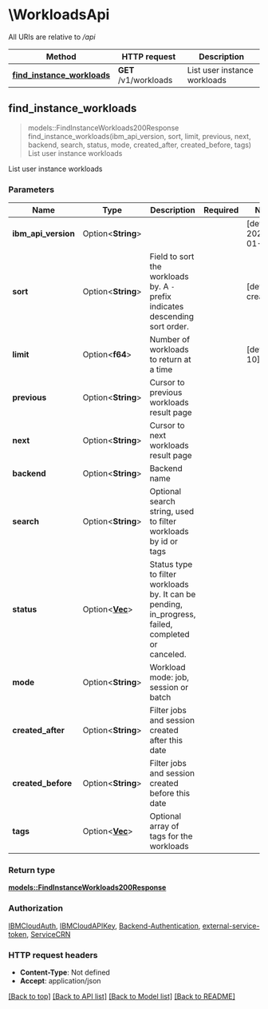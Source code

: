 # \WorkloadsApi

All URIs are relative to */api*

Method | HTTP request | Description
------------- | ------------- | -------------
[**find_instance_workloads**](WorkloadsApi.md#find_instance_workloads) | **GET** /v1/workloads | List user instance workloads



## find_instance_workloads

> models::FindInstanceWorkloads200Response find_instance_workloads(ibm_api_version, sort, limit, previous, next, backend, search, status, mode, created_after, created_before, tags)
List user instance workloads

List user instance workloads

### Parameters


Name | Type | Description  | Required | Notes
------------- | ------------- | ------------- | ------------- | -------------
**ibm_api_version** | Option<**String**> |  |  |[default to 2025-01-01]
**sort** | Option<**String**> | Field to sort the workloads by. A `-` prefix indicates descending sort order. |  |[default to createdAt]
**limit** | Option<**f64**> | Number of workloads to return at a time |  |[default to 10]
**previous** | Option<**String**> | Cursor to previous workloads result page |  |
**next** | Option<**String**> | Cursor to next workloads result page |  |
**backend** | Option<**String**> | Backend name |  |
**search** | Option<**String**> | Optional search string, used to filter workloads by id or tags |  |
**status** | Option<[**Vec<String>**](String.md)> | Status type to filter workloads by. It can be pending, in_progress, failed, completed or canceled. |  |
**mode** | Option<**String**> | Workload mode: job, session or batch |  |
**created_after** | Option<**String**> | Filter jobs and session created after this date |  |
**created_before** | Option<**String**> | Filter jobs and session created before this date |  |
**tags** | Option<[**Vec<String>**](String.md)> | Optional array of tags for the workloads |  |

### Return type

[**models::FindInstanceWorkloads200Response**](find_instance_workloads_200_response.md)

### Authorization

[IBMCloudAuth](../README.md#IBMCloudAuth), [IBMCloudAPIKey](../README.md#IBMCloudAPIKey), [Backend-Authentication](../README.md#Backend-Authentication), [external-service-token](../README.md#external-service-token), [ServiceCRN](../README.md#ServiceCRN)

### HTTP request headers

- **Content-Type**: Not defined
- **Accept**: application/json

[[Back to top]](#) [[Back to API list]](../README.md#documentation-for-api-endpoints) [[Back to Model list]](../README.md#documentation-for-models) [[Back to README]](../README.md)

